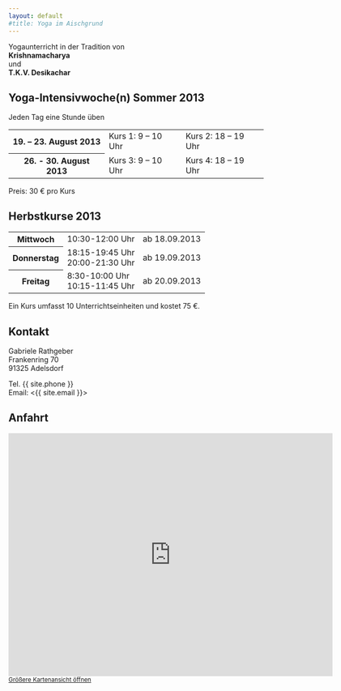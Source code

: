 ```yaml
---
layout: default
#title: Yoga im Aischgrund
---
```


<p class="center">
Yogaunterricht in der Tradition von<br />
<strong>Krishnamacharya</strong><br />
und<br />
<strong>T.K.V. Desikachar</strong><br />
</p>

## Yoga-Intensivwoche(n) Sommer 2013

Jeden Tag eine Stunde üben

<table>
<tr><th>19. – 23. August 2013</th><td>Kurs 1: 9 – 10 Uhr</td><td>Kurs 2: 18 – 19 Uhr</td></tr>
<tr><th>26. - 30. August 2013</th><td>Kurs 3: 9 – 10 Uhr</td><td>Kurs 4: 18 – 19 Uhr</td></tr>
</table>

Preis: 30 € pro Kurs

## Herbstkurse 2013

<table>
<tr><th>Mittwoch</th><td>10:30-12:00 Uhr</td><td>ab 18.09.2013</td></tr>
<tr><th>Donnerstag</th><td>18:15-19:45 Uhr<br />20:00-21:30 Uhr</td><td>ab 19.09.2013</td></tr>
<tr><th>Freitag</th><td>8:30-10:00 Uhr<br />10:15-11:45 Uhr</td><td>ab 20.09.2013</td></tr>
</table>

Ein Kurs umfasst 10 Unterrichtseinheiten und kostet 75 €.

## Kontakt

Gabriele Rathgeber  
Frankenring 70  
91325 Adelsdorf

Tel. {{ site.phone }}  
Email: <{{ site.email }}>

## Anfahrt

<iframe width="640" height="480" frameborder="0" scrolling="no" marginheight="0" marginwidth="0"
src="https://maps.google.de/maps?f=q&amp;source=s_q&amp;hl=de&amp;geocode=&amp;q=Frankenring+70,+91325,+Adelsdorf,+Deutschland&amp;aq=0&amp;oq=frankenring+70,+91325+&amp;sll=51.516635,-0.170095&amp;sspn=0.012124,0.012252&amp;ie=UTF8&amp;hq=&amp;hnear=Frankenring+70,+91325+Adelsdorf,+Mittelfranken,+Bayern,+Germany&amp;t=m&amp;ll=49.713769,10.909081&amp;spn=0.019425,0.036478&amp;z=14&amp;iwloc=A&amp;output=embed"></iframe>
<small><a href="https://maps.google.com/maps?f=q&source=embed&hl=de&geocode=&q=Frankenring+70,+91325,+Adelsdorf,+Deutschland&aq=0&oq=frankenring+70,+91325+&sll=51.516635,-0.170095&sspn=0.012124,0.012252&ie=UTF8&hq=&hnear=Frankenring+70,+91325+Adelsdorf,+Mittelfranken,+Bayern,+Germany&t=m&ll=49.713769,10.909081&spn=0.019425,0.036478&z=14&iwloc=A">Größere Kartenansicht öffnen</a></small>
